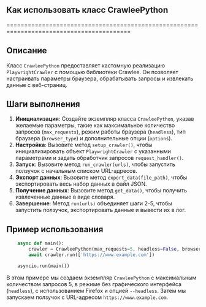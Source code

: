 ## Как использовать класс CrawleePython
=========================================================================================

Описание
-------------------------
Класс `CrawleePython` предоставляет кастомную реализацию `PlaywrightCrawler` с помощью библиотеки Crawlee. Он позволяет настраивать параметры браузера, обрабатывать запросы и извлекать данные с веб-страниц.

Шаги выполнения
-------------------------
1. **Инициализация**: Создайте экземпляр класса `CrawleePython`, указав желаемые параметры, такие как максимальное количество запросов (`max_requests`), режим работы браузера (`headless`), тип браузера (`browser_type`) и дополнительные опции (`options`).
2. **Настройка**: Вызовите метод `setup_crawler()`, чтобы инициализировать объект `PlaywrightCrawler` с указанными параметрами и задать обработчик запросов `request_handler()`.
3. **Запуск**: Вызовите метод `run_crawler(urls)`, чтобы запустить ползучок с начальным списком URL-адресов.
4. **Экспорт данных**: Вызовите метод `export_data(file_path)`, чтобы экспортировать весь набор данных в файл JSON.
5. **Получение данных**: Вызовите метод `get_data()`, чтобы получить извлеченные данные в виде словаря.
6. **Завершение**: Метод `run(urls)` объединяет шаги 2-5, чтобы запустить ползучок, экспортировать данные и вывести их в лог.

Пример использования
-------------------------

```python
    async def main():
        crawler = CrawleePython(max_requests=5, headless=False, browser_type='firefox', options=["--headless"])
        await crawler.run(['https://www.example.com'])

    asyncio.run(main())
```

В этом примере мы создаем экземпляр `CrawleePython` с максимальным количеством запросов 5, в режиме без графического интерфейса (`headless`), с использованием Firefox и опцией `--headless`. Затем мы запускаем ползучок с URL-адресом `https://www.example.com`.